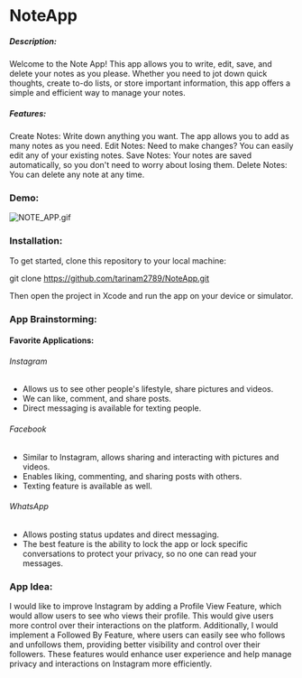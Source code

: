 # NoteApp
##### Description:

Welcome to the Note App! This app allows you to write, edit, save, and delete your notes as you please. Whether you need to jot down quick thoughts, create to-do lists, or store important information, this app offers a simple and efficient way to manage your notes.

##### Features:
Create Notes: Write down anything you want. The app allows you to add as many notes as you need.
Edit Notes: Need to make changes? You can easily edit any of your existing notes.
Save Notes: Your notes are saved automatically, so you don't need to worry about losing them.
Delete Notes: You can delete any note at any time.

### Demo:

![NOTE_APP.gif](NOTE_APP.gif)

### Installation:

To get started, clone this repository to your local machine:

git clone https://github.com/tarinam2789/NoteApp.git

Then open the project in Xcode and run the app on your device or simulator.

### App Brainstorming:

#### Favorite Applications:
###### Instagram
* Allows us to see other people's lifestyle, share pictures and videos.
* We can like, comment, and share posts.
* Direct messaging is available for texting people.
###### Facebook
* Similar to Instagram, allows sharing and interacting with pictures and videos.
* Enables liking, commenting, and sharing posts with others.
* Texting feature is available as well.
###### WhatsApp
* Allows posting status updates and direct messaging.
* The best feature is the ability to lock the app or lock specific conversations to protect your privacy, so no one can read your messages.

### App Idea:
I would like to improve Instagram by adding a Profile View Feature, which would allow users to see who views their profile. This would give users more control over their interactions on the platform. Additionally, I would implement a Followed By Feature, where users can easily see who follows and unfollows them, providing better visibility and control over their followers. These features would enhance user experience and help manage privacy and interactions on Instagram more efficiently.
